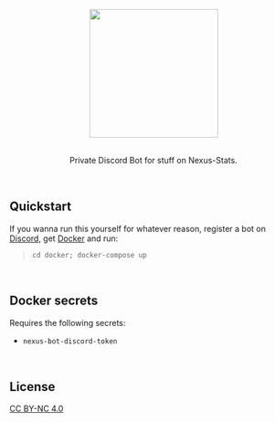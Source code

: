 <p align="center">
<img src ="https://github.com/nexus-devs/nexus-stats/raw/development/.github/blobob.gif" height="225" />

<br>
<br>

<p align="center">Private Discord Bot for stuff on Nexus-Stats.</p>
</p>

<br>

## Quickstart
If you wanna run this yourself for whatever reason, register a bot on [Discord](https://discordapp.com/developers/applications/me),
get [Docker](https://www.docker.com/) and run:

>`cd docker; docker-compose up`

<br>

## Docker secrets
Requires the following secrets:
- `nexus-bot-discord-token`

<br>

## License
[CC BY-NC 4.0](https://creativecommons.org/licenses/by-nc/4.0/)
